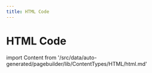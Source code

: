 ```yaml
---
title: HTML Code
---
```


# HTML Code

<!--
The reference doc content is generated automatically from the source code.
To update this section, update the doc blocks in the source code
-->

import Content from '/src/data/auto-generated/pagebuilder/lib/ContentTypes/HTML/html.md'

<Content />
